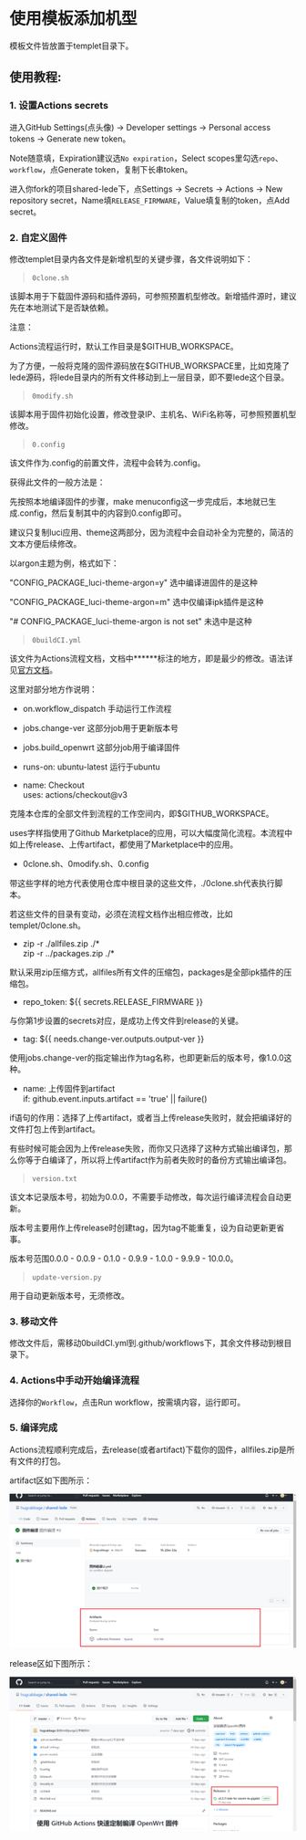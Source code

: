 # 使用模板添加机型

模板文件皆放置于templet目录下。

## 使用教程:

### 1. 设置Actions secrets

进入GitHub Settings(点头像) → Developer settings → Personal access tokens → Generate new token。

Note随意填，Expiration建议选`No expiration`，Select scopes里勾选`repo`、`workflow`，点Generate token，复制下长串token。

进入你fork的项目shared-lede下，点Settings → Secrets → Actions → New repository secret，Name填`RELEASE_FIRMWARE`，Value填复制的token，点Add secret。

### 2. 自定义固件

修改templet目录内各文件是新增机型的关键步骤，各文件说明如下：

> `0clone.sh`

该脚本用于下载固件源码和插件源码，可参照预置机型修改。新增插件源时，建议先在本地测试下是否缺依赖。

注意：

Actions流程运行时，默认工作目录是$GITHUB_WORKSPACE。

为了方便，一般将克隆的固件源码放在$GITHUB_WORKSPACE里，比如克隆了lede源码，将lede目录内的所有文件移动到上一层目录，即不要lede这个目录。

> `0modify.sh`

该脚本用于固件初始化设置，修改登录IP、主机名、WiFi名称等，可参照预置机型修改。

> `0.config`

该文件作为.config的前置文件，流程中会转为.config。

获得此文件的一般方法是：

先按照本地编译固件的步骤，make menuconfig这一步完成后，本地就已生成.config，然后复制其中的内容到0.config即可。

建议只复制luci应用、theme这两部分，因为流程中会自动补全为完整的，简洁的文本方便后续修改。

以argon主题为例，格式如下：

"CONFIG_PACKAGE_luci-theme-argon=y"   选中编译进固件的是这种

"CONFIG_PACKAGE_luci-theme-argon=m"   选中仅编译ipk插件是这种

"# CONFIG_PACKAGE_luci-theme-argon is not set"  未选中是这种

> `0buildCI.yml`

该文件为Actions流程文档，文档中******标注的地方，即是最少的修改。语法详见[官方文档](https://docs.github.com/cn/actions)。

这里对部分地方作说明：

* on.workflow_dispatch   手动运行工作流程

* jobs.change-ver   这部分job用于更新版本号

* jobs.build_openwrt   这部分job用于编译固件

* runs-on: ubuntu-latest   运行于ubuntu

* name: Checkout<br/>
  uses: actions/checkout@v3

克隆本仓库的全部文件到流程的工作空间内，即$GITHUB_WORKSPACE。

uses字样指使用了Github Marketplace的应用，可以大幅度简化流程。本流程中如上传release、上传artifact，都使用了Marketplace中的应用。

* 0clone.sh、0modify.sh、0.config

带这些字样的地方代表使用仓库中根目录的这些文件，./0clone.sh代表执行脚本。

若这些文件的目录有变动，必须在流程文档作出相应修改，比如templet/0clone.sh。

* zip -r ./allfiles.zip ./* <br/>
  zip -r ../packages.zip ./*

默认采用zip压缩方式，allfiles所有文件的压缩包，packages是全部ipk插件的压缩包。

* repo_token: ${{ secrets.RELEASE_FIRMWARE }}

与你第1步设置的secrets对应，是成功上传文件到release的关键。

* tag: ${{ needs.change-ver.outputs.output-ver }}

使用jobs.change-ver的指定输出作为tag名称，也即更新后的版本号，像1.0.0这种。

* name: 上传固件到artifact<br/>
  if: github.event.inputs.artifact == 'true' || failure()

if语句的作用：选择了上传artifact，或者当上传release失败时，就会把编译好的文件打包上传到artifact。

有些时候可能会因为上传release失败，而你又只选择了这种方式输出编译包，那么你等于白编译了，所以将上传artifact作为前者失败时的备份方式输出编译包。

> `version.txt`

该文本记录版本号，初始为0.0.0，不需要手动修改，每次运行编译流程会自动更新。

版本号主要用作上传release时创建tag，因为tag不能重复，设为自动更新更省事。

版本号范围0.0.0 - 0.0.9 - 0.1.0 - 0.9.9 - 1.0.0 - 9.9.9 - 10.0.0。

> `update-version.py`

用于自动更新版本号，无须修改。

### 3. 移动文件

修改文件后，需移动0buildCI.yml到.github/workflows下，其余文件移动到根目录下。

### 4. Actions中手动开始编译流程

选择你的`Workflow`，点击Run workflow，按需填内容，运行即可。

### 5. 编译完成

Actions流程顺利完成后，去release(或者artifact)下载你的固件，allfiles.zip是所有文件的打包。

artifact区如下图所示：

![截图1](images/截图1.png)

release区如下图所示：

![截图1](images/截图2.png)
